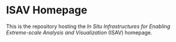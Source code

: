 # ISAV Homepage

This is the repository hosting the *In Situ Infrastructures for Enabling Extreme-scale Analysis and Visualization* (ISAV) homepage.
